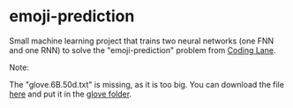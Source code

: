 # emoji-prediction
Small machine learning project that trains two neural networks (one FNN and one RNN) to solve the "emoji-prediction" problem from [Coding Lane](https://github.com/Coding-Lane/Emojify-Text).

Note:

The "glove.6B.50d.txt" is missing, as it is too big. You can download the file [here](https://nlp.stanford.edu/projects/glove/) and put it in the [glove folder](emoji_prediction/resources/glove).

